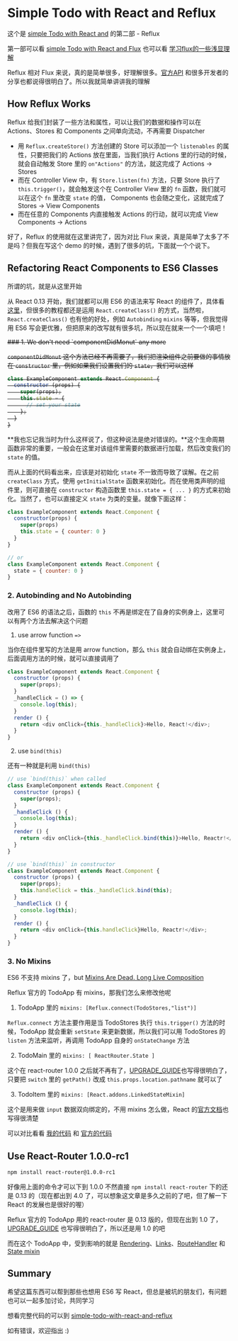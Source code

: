 # Simple Todo with React and Reflux

这个是 [simple Todo with React and](https://github.com/jasonliao/simple-todo-with-react-and) 的第二部 - Reflux

第一部可以看 [simple Todo with React and Flux](https://github.com/jasonliao/simple-todo-with-react-and/blob/master/flux/README.md) 也可以看 [学习flux的一些浅显理解](http://react-china.org/t/flux/1797)

Reflux 相对 Flux 来说，真的是简单很多，好理解很多。[官方API](https://github.com/reflux/refluxjs) 和很多开发者的分享也都说得很明白了。所以我就简单讲讲我的理解


## How Reflux Works

Reflux 给我们封装了一些方法和属性，可以让我们的数据和操作可以在 Actions、Stores 和 Components 之间单向流动，不再需要 Dispatcher

- 用 `Reflux.createStore()` 方法创建的 Store 可以添加一个 `listenables` 的属性，只要把我们的 Actions 放在里面，当我们执行 Actions 里的行动的时候，就会自动触发 Store 里的 `on"Actions"` 的方法，就这完成了 Actions -> Stores
- 而在 Controller View 中，有 `Store.listen(fn)` 方法，只要 Store 执行了 `this.trigger()`，就会触发这个在 Controller View 里的 `fn` 函数，我们就可以在这个 `fn` 里改变 `state` 的值， Components 也会随之变化，这就完成了 Stores -> View Components
- 而在任意的 Components 内直接触发 Actions 的行动，就可以完成 View Components -> Actions

好了，Reflux 的使用就在这里讲完了，因为对比 Flux 来说，真是简单了太多了不是吗？但我在写这个 demo 的时候，遇到了很多的坑，下面就一个个说下。

## Refactoring React Components to ES6 Classes

所谓的坑，就是从这里开始

从 React 0.13 开始，我们就都可以用 ES6 的语法来写 React 的组件了，具体看[这里](https://facebook.github.io/react/docs/reusable-components.html)，但很多的教程都还是运用 `React.createClass()` 的方式，当然啦，`React.createClass()` 也有他的好处，例如 `Autobinding` `mixins` 等等，但我觉得用 ES6 写会更优雅，但把原来的改写就有很多坑，所以现在就来一个一个填吧！

<s>
### 1. We don't need `componentDidMonut` any more

`componentDidMonut` 这个方法已经不再需要了，我们把渲染组件之前要做的事情放在 `constructor` 里，例如如果我们设置我们的 `state`，我们可以这样

```javascript
class ExampleComponent extends React.Component {
  constructor (props) {
    super(props);
    this.state = {
      // set your state
    };
  }
}
```
</s>

**我也忘记我当时为什么这样说了，但这种说法是绝对错误的。**这个生命周期函数非常的重要，一般会在这里对该组件里需要的数据进行加载，然后改变我们的 `state` 的值。

而从上面的代码看出来，应该是对初始化 `state` 不一致而导致了误解。在之前 `createClass` 方式，使用 `getInitialState` 函数来初始化。而在使用类声明的组件里，则可直接在 `constructor` 构造函数里 `this.state = { ... }`  的方式来初始化。当然了，也可以直接定义 `state` 为类的变量。就像下面这样：

```javascript
class ExampleComponent extends React.Component {
  constructor(props) {
    super(props)
    this.state = { counter: 0 }
  }
}

// or
class ExampleComponent extends React.Component {
  state = { counter: 0 }
}
```

### 2. Autobinding and No Autobinding

改用了 ES6 的语法之后，函数的 `this` 不再是绑定在了自身的实例身上，这里可以有两个方法去解决这个问题

1. use arrow function `=>`

当你在组件里写的方法是用 arrow function，那么 `this` 就会自动绑在实例身上，后面调用方法的时候，就可以直接调用了

```javascript
class ExampleComponent extends React.Component {
  constructor (props) {
    super(props);
  }
  _handleClick = () => {
    console.log(this);
  }
  render () { 
    return <div onClick={this._handleClick}>Hello, React!</div>;
  }
}
```

2. use `bind(this)`

还有一种就是利用 `bind(this)` 

```javascript
// use `bind(this)` when called
class ExampleComponent extends React.Component {
  constructor (props) {
    super(props);
  }
  _handleClick () {
    console.log(this);
  }
  render () { 
    return <div onClick={this._handleClick.bind(this)}>Hello, Reactr!</div>;
  }
}

// use `bind(this)` in constructor
class ExampleComponent extends React.Component {
  constructor (props) {
    super(props);
    this.handleClick = this._handleClick.bind(this);
  }
  _handleClick () {
    console.log(this);
  }
  render () { 
    return <div onClick={this.handleClick}Hello, Reactr!</div>;
  }
}
```

### 3. No Mixins

ES6 不支持 mixins 了，but [Mixins Are Dead. Long Live Composition](https://medium.com/@dan_abramov/mixins-are-dead-long-live-higher-order-components-94a0d2f9e750)
  
Reflux 官方的 TodoApp 有 mixins，那我们怎么来修改他呢

1. TodoApp 里的 `mixins: [Reflux.connect(TodoStores,"list")]`

`Reflux.connect` 方法主要作用是当 TodoStores 执行 `this.trigger()` 方法的时候，TodoApp 就会重新 `setState` 来更新数据，所以我们可以用 TodoStores 的 `listen` 方法来监听，再调用 TodoApp 自身的 `onStateChange` 方法

2. TodoMain 里的 `mixins: [ ReactRouter.State ]`

这个在 react-router 1.0.0 之后就不再有了，[UPGRADE_GUIDE](https://github.com/rackt/react-router/blob/master/UPGRADE_GUIDE.md)也写得很明白了，只要把 `switch` 里的 `getPath()` 改成 `this.props.location.pathname` 就可以了

3. TodoItem 里的 `mixins: [React.addons.LinkedStateMixin]`

这个是用来做 `input` 数据双向绑定的，不用 mixins 怎么做，React 的[官方文档](https://facebook.github.io/react/docs/two-way-binding-helpers.html)也写得很清楚

可以对比看看 [我的代码](https://github.com/L-movingon/simple-todo-with-react-and/tree/master/reflux/javascripts) 和 [官方的代码](https://github.com/reflux/refluxjs-todo/tree/master/js)

## Use React-Router 1.0.0-rc1

```bash
npm install react-router@1.0.0-rc1
```

好像用上面的命令才可以下到 1.0.0 不然直接 `npm install react-router` 下的还是 0.13 的（现在都出到 4.0 了，可以想象这文章是多久之前的了吧，但了解一下 React 的发展也是很好的喔）

Reflux 官方的 TodoApp 用的 react-router 是 0.13 版的，但现在出到 1.0 了，[UPGRADE_GUIDE](https://github.com/rackt/react-router/blob/master/UPGRADE_GUIDE.md) 也写得很明白了，所以还是用 1.0 的吧

而在这个 TodoApp 中，受到影响的就是 [Rendering](https://github.com/rackt/react-router/blob/master/UPGRADE_GUIDE.md#rendering)、[Links](https://github.com/rackt/react-router/blob/master/UPGRADE_GUIDE.md#links)、[RouteHandler](https://github.com/rackt/react-router/blob/master/UPGRADE_GUIDE.md#routehandler) 和 [State mixin](https://github.com/rackt/react-router/blob/master/UPGRADE_GUIDE.md#state-mixin)

## Summary

希望这篇东西可以帮到那些也想用 ES6 写 React，但总是被坑的朋友们，有问题也可以一起多加讨论，共同学习

想看完整代码的可以到 [simple-todo-with-react-and-reflux](https://github.com/L-movingon/simple-todo-with-react-and/tree/master/reflux) 

如有错误，欢迎指出 :)

